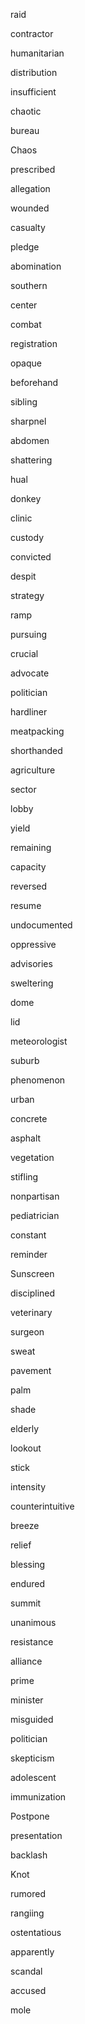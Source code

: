 raid

contractor

humanitarian

distribution

insufficient

chaotic

bureau

Chaos

prescribed

allegation

wounded

casualty

pledge

abomination

southern

center

combat

registration

opaque

beforehand

sibling

sharpnel

abdomen

shattering

hual

donkey

clinic

custody

convicted

despit

strategy

ramp

pursuing

crucial

advocate

politician

hardliner

meatpacking

shorthanded

agriculture

sector

lobby

yield

remaining

capacity

reversed

resume

undocumented

oppressive

advisories

sweltering

dome

lid

meteorologist

suburb

phenomenon

urban

concrete

asphalt

vegetation

stifling

nonpartisan

pediatrician

constant

reminder

Sunscreen

disciplined

veterinary

surgeon

sweat

pavement

palm

shade

elderly

lookout

stick

intensity

counterintuitive

breeze

relief

blessing

endured

summit

unanimous

resistance

alliance

prime

minister

misguided

politician

skepticism

adolescent

immunization

Postpone

presentation

backlash

Knot

rumored

rangiing

ostentatious

apparently

scandal

accused

mole

